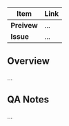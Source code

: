 | Item        | Link |
| ----------- | ---- |
| **Preivew** | ...  |
| **Issue**   | ...  |

## Overview

...

## QA Notes

...
